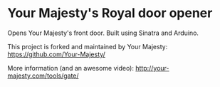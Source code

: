 Your Majesty's Royal door opener
==============

Opens Your Majesty's front door. Built using Sinatra and Arduino.

This project is forked and maintained by Your Majesty:
https://github.com/Your-Majesty/

More information (and an awesome video):
http://your-majesty.com/tools/gate/
